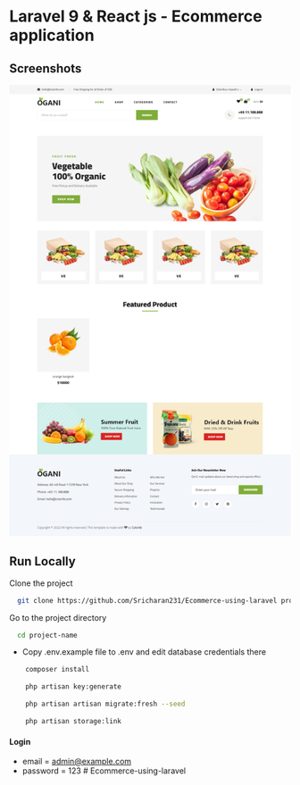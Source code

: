 # Laravel 9 & React js - Ecommerce application

## Screenshots

![preview img](/preview.png)

## Run Locally

Clone the project

```bash
  git clone https://github.com/Sricharan231/Ecommerce-using-laravel project-name
```

Go to the project directory

```bash
  cd project-name
```

-   Copy .env.example file to .env and edit database credentials there

```bash
    composer install
```

```bash
    php artisan key:generate
```

```bash
    php artisan artisan migrate:fresh --seed
```

```bash
    php artisan storage:link
```

#### Login

-   email = admin@example.com
-   password = 123
#   E c o m m e r c e - u s i n g - l a r a v e l 
 
 
